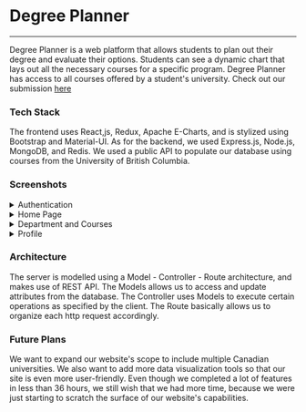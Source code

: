 <h1>Degree Planner</h1>

<hr>
Degree Planner is a web platform that allows students to plan out their degree and evaluate their options. Students can see a dynamic chart that lays out all the necessary courses for a specific program. Degree Planner has access to all courses offered by a student's university. Check out our submission <a href='https://devpost.com/software/degree-planner-m4hdal'>here</a>

<h3>Tech Stack</h3>
The frontend uses React,js, Redux, Apache E-Charts, and is stylized using Bootstrap and Material-UI. As for the backend, we used Express.js, Node.js, MongoDB, and Redis. We used a public API to populate our database using courses from the University of British Columbia. 

<h3>Screenshots </h3>
<details>
    <summary>Authentication </summary>
    <img src="./screenshots/wrongEmail.png" name="login">
    <img src="./screenshots/signup.png" name="sign up">
</details>
<details>
    <summary>Home Page </summary>
    <img src="./screenshots/landingPage.png" name="landing page">
    <img src="./screenshots/home.png" name="home page">
</details>
<details>
    <summary>Department and Courses </summary>
    <img src="./screenshots/department.png" name="department page">
    <img src='./screenshots/courseDescription.png' name="course description page">
</details>
<details>
    <summary>Profile </summary>
    <img src="./screenshots/yourCourses.png" name="user courses page">
    <img src='./screenshots/profile.png' name="profile page">
</details>


<h3>Architecture </h3>
The server is modelled using a Model - Controller - Route architecture, and makes use of REST API. The Models allows us to access and update attributes
from the database. The Controller uses Models to execute certain operations as specified by the client. The Route basically allows us to organize each http request
accordingly. 

<h3>Future Plans </h3>
We want to expand our website's scope to include multiple Canadian universities. We also want to add more data visualization tools so that our site is even more user-friendly. Even though we completed a lot of features in less than 36 hours, we still wish that we had more time, because we were just starting to scratch the surface of our website's capabilities.
